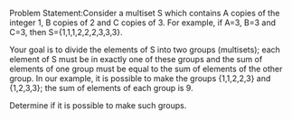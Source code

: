 Problem Statement:Consider a multiset S which contains A copies of the integer 1, B copies of 2 and C copies of 3. For example, if A=3, B=3 and C=3, then S={1,1,1,2,2,2,3,3,3}.

Your goal is to divide the elements of S into two groups (multisets); each element of S must be in exactly one of these groups and the sum of elements of one group must be equal to the sum of elements of the other group. In our example, it is possible to make the groups {1,1,2,2,3} and {1,2,3,3}; the sum of elements of each group is 9.

Determine if it is possible to make such groups.